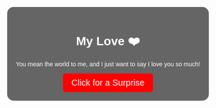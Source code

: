 <!DOCTYPE html>
<html lang="en">
<head>
    <meta charset="UTF-8">
    <meta name="viewport" content="width=device-width, initial-scale=1.0">
    <title>For My Love</title>
    <style>
        body {
            display: flex;
            justify-content: center;
            align-items: center;
            height: 100vh;
            background: url('https://source.unsplash.com/1600x900/?love,romantic') no-repeat center center/cover;
            text-align: center;
            color: white;
            font-family: Arial, sans-serif;
        }
        .container {
            background: rgba(0, 0, 0, 0.6);
            padding: 20px;
            border-radius: 15px;
        }
        button {
            background: red;
            color: white;
            border: none;
            padding: 10px 20px;
            font-size: 20px;
            cursor: pointer;
            border-radius: 5px;
        }
        button:hover {
            background: darkred;
        }
    </style>
</head>
<body>
    <div class="container">
        <h1>My Love ❤️</h1>
        <p>You mean the world to me, and I just want to say I love you so much!</p>
        <button onclick="showLove()">Click for a Surprise</button>
        <p id="message" style="display:none; font-size: 24px; margin-top: 10px;">You are my everything! 💖</p>
    </div>
    <script>
        function showLove() {
            document.getElementById('message').style.display = 'block';
        }
    </script>
</body>
</html>
